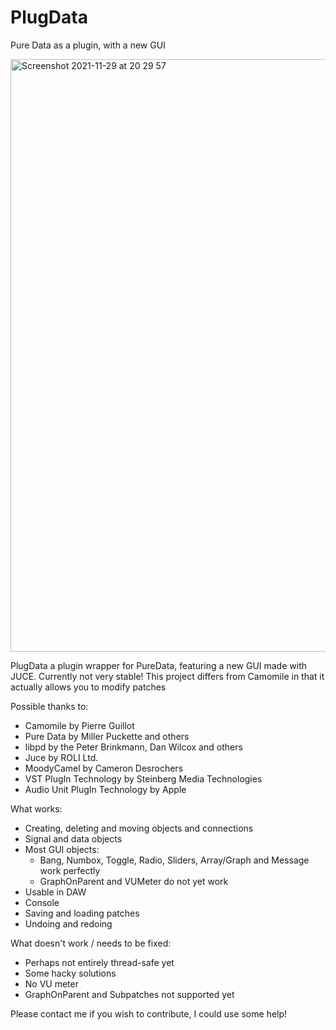 # PlugData
Pure Data as a plugin, with a new GUI

<img width="948" alt="Screenshot 2021-11-29 at 20 29 57" src="https://user-images.githubusercontent.com/44585538/143930579-2af7e038-4dd9-4c71-9b02-2c9f16c13538.png">



PlugData a plugin wrapper for PureData, featuring a new GUI made with JUCE. Currently not very stable!
This project differs from Camomile in that it actually allows you to modify patches

Possible thanks to:

- Camomile by Pierre Guillot
- Pure Data by Miller Puckette and others
- libpd by the Peter Brinkmann, Dan Wilcox and others
- Juce by ROLI Ltd.
- MoodyCamel by Cameron Desrochers
- VST PlugIn Technology by Steinberg Media Technologies
- Audio Unit PlugIn Technology by Apple

What works:
- Creating, deleting and moving objects and connections
- Signal and data objects
- Most GUI objects:
  - Bang, Numbox, Toggle, Radio, Sliders, Array/Graph and Message work perfectly
  - GraphOnParent and VUMeter do not yet work
- Usable in DAW
- Console
- Saving and loading patches
- Undoing and redoing


What doesn't work / needs to be fixed:
- Perhaps not entirely thread-safe yet
- Some hacky solutions
- No VU meter
- GraphOnParent and Subpatches not supported yet


Please contact me if you wish to contribute, I could use some help!
